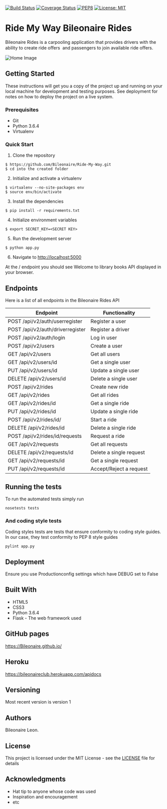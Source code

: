 [![Build Status](https://travis-ci.org/Bileonaire/Ride-My-Way.svg?branch=v3-update)](https://travis-ci.org/Bileonaire/Ride-My-Way)
[![Coverage Status](https://coveralls.io/repos/github/Bileonaire/Ride-My-Way/badge.svg?branch=Develop-V3-API)](https://coveralls.io/github/Bileonaire/Ride-My-Way?branch=Develop-V3-API)
[![PEP8](https://img.shields.io/badge/code%20style-pep8-green.svg)](https://www.python.org/dev/peps/pep-0008/)
[![License: MIT](https://img.shields.io/badge/License-MIT-green.svg)](https://opensource.org/licenses/MIT)

# Ride My Way Bileonaire Rides
Bileonaire Rides is a carpooling application that provides drivers with the ability to create ride oﬀers  and passengers to join available ride oﬀers. 

![Home Image](https://raw.github.com/Bileonaire/Ride-My-Way/Develop-V1-API/bileonaire.jpg)

## Getting Started

These instructions will get you a copy of the project up and running on your local machine for development and testing purposes. See deployment for notes on how to deploy the project on a live system.

### Prerequisites

* Git
* Python 3.6.4
* Virtualenv

### Quick Start

1. Clone the repository

```
$ https://github.com/Bileonaire/Ride-My-Way.git
$ cd into the created folder
```
  
2. Initialize and activate a virtualenv

```
$ virtualenv --no-site-packages env
$ source env/bin/activate
```

3. Install the dependencies

```
$ pip install -r requirements.txt
```

4. Initialize environment variables

```
$ export SECRET_KEY=<SECRET KEY>
```

5. Run the development server

```
$ python app.py
```

6. Navigate to [http://localhost:5000](http://localhost:5000)

At the / endpoint you should see Welcome to library books API displayed in your browser.

## Endpoints

Here is a list of all endpoints in the Bileonaire Rides API

Endpoint | Functionality 
------------ | -------------
POST   /api/v2/auth/userregister | Register a user
POST   /api/v2/auth/driverregister | Register a driver
POST   /api/v2/auth/login | Log in user
POST   /api/v2/users | Create a user
GET    /api/v2/users | Get all users
GET   /api/v2/users/id | Get a single user
PUT  /api/v2/users/id | Update a single user
DELETE   /api/v2/users/id | Delete a single user
POST   /api/v2/rides | Create new ride
GET   /api/v2/rides | Get all rides
GET   /api/v2/rides/id | Get a single ride
PUT   /api/v2/rides/id | Update a single ride
POST   /api/v2/rides/id/ | Start a ride
DELETE   /api/v2/rides/id | Delete a single ride
POST   /api/v2/rides/id/requests | Request a ride
GET   /api/v2/requests | Get all requests
DELETE   /api/v2/requests/id | Delete a single request
GET   /api/v2/requests/id | Get a single request
PUT  /api/v2/requests/id | Accept/Reject a request

## Running the tests

To run the automated tests simply run

```
nosetests tests
```

### And coding style tests

Coding styles tests are tests that ensure conformity to coding style guides. In our case, they test conformity to
PEP 8 style guides

```
pylint app.py
```

## Deployment

Ensure you use Productionconfig settings which have DEBUG set to False

## Built With

* HTML5
* CSS3
* Python 3.6.4
* Flask - The web framework used

## GitHub pages

https://Bileonaire.github.io/

## Heroku

https://bileonaireclub.herokuapp.com/apidocs

## Versioning

Most recent version is version 1

## Authors

Bileonaire Leon.

## License

This project is licensed under the MIT License - see the [LICENSE](LICENSE) file for details

## Acknowledgments

* Hat tip to anyone whose code was used
* Inspiration and encouragement
* etc
